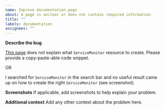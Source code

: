 ```yaml
---
name: Improve documentation page
about: A page is unclear or does not contain required information
title: ""
labels: documentation
assignees: ""
---
```


**Describe the bug**

[This page](https://elastisys.io) does not explain what `ServiceMonitor` resource to create. Please provide a copy-paste-able code snippet.

OR

I searched for `ServiceMonitor` in the search bar and no useful result came up on how to create the right `ServiceMonitor` (see screenshot).

**Screenshots**
If applicable, add screenshots to help explain your problem.

**Additional context**
Add any other context about the problem here.

